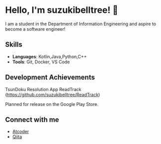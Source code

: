 # Hello, I'm suzukibelltree! 👋


I am a student in the Department of Information Engineering and aspire to become a software engineer!

## Skills

- **Languages**: Kotlin,Java,Python,C++
- **Tools**: Git, Docker, VS Code

## Development Achievements
TsunDoku Resolution App ReadTrack (https://github.com/suzukibelltree/ReadTrack)

Planned for release on the Google Play Store.

## Connect with me

- [Atcoder](https://atcoder.jp/users/tarafugu)
- [Qiita](https://qiita.com/suzukibelltree)
